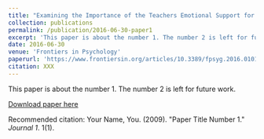 ```yaml
---
title: "Examining the Importance of the Teachers Emotional Support for Students' Social Inclusion Using the One-with-Many Design"
collection: publications
permalink: /publication/2016-06-30-paper1
excerpt: 'This paper is about the number 1. The number 2 is left for future work.'
date: 2016-06-30
venue: 'Frontiers in Psychology'
paperurl: 'https://www.frontiersin.org/articles/10.3389/fpsyg.2016.01014/full'
citation: XXX
---
```

This paper is about the number 1. The number 2 is left for future work.

[Download paper here](http://academicpages.github.io/files/paper1.pdf)

Recommended citation: Your Name, You. (2009). "Paper Title Number 1." <i>Journal 1</i>. 1(1).
